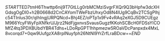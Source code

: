 $START$TED7tmH6Thwttp6nij9T7GtLLg0rbMCMziSvgrFXQr9Q3bHpfw3dcXHGdsgOgDI0+h2B0668d2CnCAYomTWeFbzUhxyOd8N4lUg9CqBv2TCSgPlhjc54TInlus30r/qIhIngjURPQNcd+Bhj4EZ/oPTp1x9Fv4vRAq2eXGJ5D9CUEgzM966YcyFWyFpXNfkrU/Jjrz2NdFjgxnvsSvausGugzfKKohSCBcH0FDSsYICOMfZ4tq3PDXBUbdYBR4Tdhs+LDoRpGPT1hhpmezw5ROaVDcPanpxdx4MxL8vcorqd7+0qw9UufgzXA8rpINuyfph26NtNI9YrZrfLraBDcw==$END$